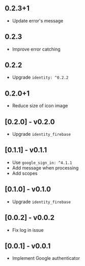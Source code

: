 ## 0.2.3+1

* Update error's message

## 0.2.3

* Improve error catching

## 0.2.2

* Upgrade `identity: ^0.2.2`

## 0.2.0+1

* Reduce size of icon image

## [0.2.0] - v0.2.0

* Upgrade `identity_firebase`

## [0.1.1] - v0.1.1

* Use `google_sign_in: ^4.1.1`
* Add message when processing
* Add scopes

## [0.1.0] - v0.1.0

* Upgrade `identity_firebase`

## [0.0.2] - v0.0.2

* Fix log in issue

## [0.0.1] - v0.0.1

* Implement Google authenticator